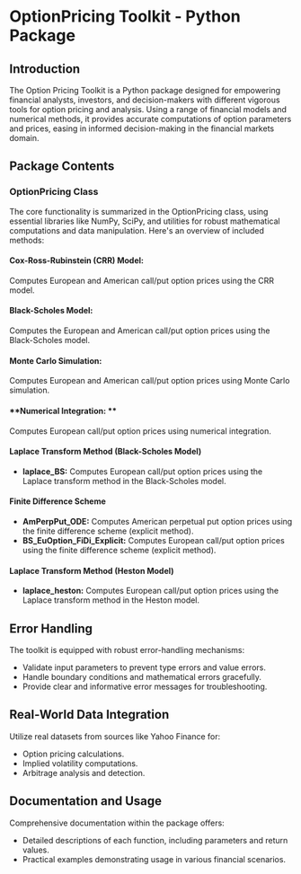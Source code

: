 # **OptionPricing Toolkit - Python Package**

## **Introduction**

The Option Pricing Toolkit is a Python package designed for empowering financial analysts, investors, and decision-makers with different vigorous tools for option pricing and analysis. Using a range of financial models and numerical methods, it provides accurate computations of option parameters and prices, easing in informed decision-making in the financial markets domain.

## **Package Contents**

### **OptionPricing Class**

The core functionality is summarized in the OptionPricing class, using essential libraries like NumPy, SciPy, and utilities for robust mathematical computations and data manipulation. Here's an overview of included methods:

#### **Cox-Ross-Rubinstein (CRR) Model:**
Computes European and American call/put option prices using the CRR model.

#### **Black-Scholes Model:**
Computes the European and American call/put option prices using the Black-Scholes model.

#### **Monte Carlo Simulation:**
Computes European and American call/put option prices using Monte Carlo simulation.

#### **Numerical Integration: **
Computes European call/put option prices using numerical integration.

#### **Laplace Transform Method (Black-Scholes Model)**

- **laplace_BS:** Computes European call/put option prices using the Laplace transform method in the Black-Scholes model.

#### **Finite Difference Scheme**

- **AmPerpPut_ODE:** Computes American perpetual put option prices using the finite difference scheme (explicit method).
- **BS_EuOption_FiDi_Explicit:** Computes European call/put option prices using the finite difference scheme (explicit method).

#### **Laplace Transform Method (Heston Model)**

- **laplace_heston:** Computes European call/put option prices using the Laplace transform method in the Heston model.

## **Error Handling**

The toolkit is equipped with robust error-handling mechanisms:

- Validate input parameters to prevent type errors and value errors.
- Handle boundary conditions and mathematical errors gracefully.
- Provide clear and informative error messages for troubleshooting.

## **Real-World Data Integration**

Utilize real datasets from sources like Yahoo Finance for:

- Option pricing calculations.
- Implied volatility computations.
- Arbitrage analysis and detection.

## **Documentation and Usage**

Comprehensive documentation within the package offers:

- Detailed descriptions of each function, including parameters and return values.
- Practical examples demonstrating usage in various financial scenarios.

